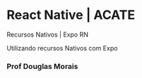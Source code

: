 # React Native | ACATE
Recursos Nativos | Expo RN <br/>

Utilizando recursos Nativos com Expo


### Prof Douglas Morais
